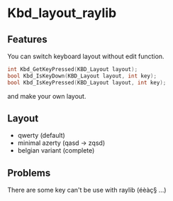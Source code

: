 # Kbd_layout_raylib
## Features
  You can switch keyboard layout without edit function.
  ```cpp
int Kbd_GetKeyPressed(KBD_Layout layout);
bool Kbd_IsKeyDown(KBD_Layout layout, int key);
bool Kbd_IsKeyPressed(KBD_Layout layout, int key);
  ```
and make your own layout.
## Layout
- qwerty (default)
- minimal azerty (qasd -> zqsd)
- belgian variant (complete)

## Problems
There are some key can't be use with raylib (éèàç§ ...) 
